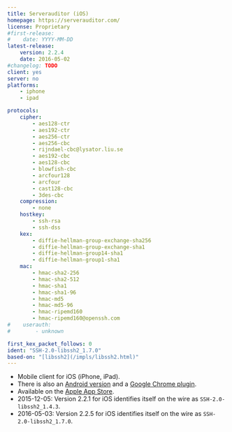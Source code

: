 ```yaml
---
title: Serverauditor (iOS)
homepage: https://serverauditor.com/
license: Proprietary
#first-release:
#    date: YYYY-MM-DD
latest-release:
    version: 2.2.4
    date: 2016-05-02
#changelog: TODO
client: yes
server: no
platforms:
    - iphone
    - ipad

protocols:
    cipher:
        - aes128-ctr
        - aes192-ctr
        - aes256-ctr
        - aes256-cbc
        - rijndael-cbc@lysator.liu.se
        - aes192-cbc
        - aes128-cbc
        - blowfish-cbc
        - arcfour128
        - arcfour
        - cast128-cbc
        - 3des-cbc
    compression:
        - none
    hostkey:
        - ssh-rsa
        - ssh-dss
    kex:
        - diffie-hellman-group-exchange-sha256
        - diffie-hellman-group-exchange-sha1
        - diffie-hellman-group14-sha1
        - diffie-hellman-group1-sha1
    mac:
        - hmac-sha2-256
        - hmac-sha2-512
        - hmac-sha1
        - hmac-sha1-96
        - hmac-md5
        - hmac-md5-96
        - hmac-ripemd160
        - hmac-ripemd160@openssh.com
#    userauth:
#        - unknown

first_kex_packet_follows: 0
ident: "SSH-2.0-libssh2_1.7.0"
based-on: "[libssh2](/impls/libssh2.html)"
---
```

* Mobile client for iOS (iPhone, iPad).
* There is also an [Android version](/impls/serverauditor-android.html)
  and a [Google Chrome plugin](/impls/serverauditor-chrome.html).
* Available on the
  [Apple App Store](https://itunes.apple.com/us/app/id549039908).
* 2015-12-05: Version 2.2.1 for iOS identifies itself on the wire as
  `SSH-2.0-libssh2_1.4.3`.
* 2016-05-03: Version 2.2.5 for iOS identifies itself on the wire as
  `SSH-2.0-libssh2_1.7.0`.
